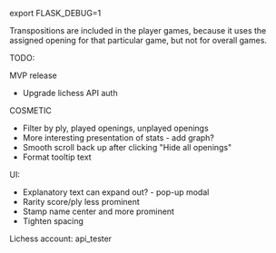 export FLASK_DEBUG=1



Transpositions are included in the player games, because it uses the assigned opening for that particular game, but not for overall games.

TODO:


MVP release
- Upgrade lichess API auth



COSMETIC
- Filter by ply, played openings, unplayed openings
- More interesting presentation of stats - add graph?
- Smooth scroll back up after clicking "Hide all openings"
- Format tooltip text



UI:
- Explanatory text can expand out? - pop-up modal
- Rarity score/ply less prominent
- Stamp name center and more prominent
- Tighten spacing


Lichess account: api_tester